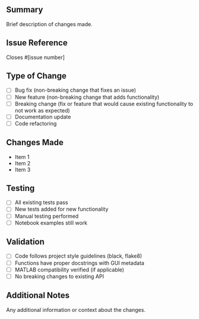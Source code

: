 ## Summary
Brief description of changes made.

## Issue Reference
Closes #[issue number]

## Type of Change
- [ ] Bug fix (non-breaking change that fixes an issue)
- [ ] New feature (non-breaking change that adds functionality)
- [ ] Breaking change (fix or feature that would cause existing functionality to not work as expected)
- [ ] Documentation update
- [ ] Code refactoring

## Changes Made
- Item 1
- Item 2
- Item 3

## Testing
- [ ] All existing tests pass
- [ ] New tests added for new functionality
- [ ] Manual testing performed
- [ ] Notebook examples still work

## Validation
- [ ] Code follows project style guidelines (black, flake8)
- [ ] Functions have proper docstrings with GUI metadata
- [ ] MATLAB compatibility verified (if applicable)
- [ ] No breaking changes to existing API

## Additional Notes
Any additional information or context about the changes.